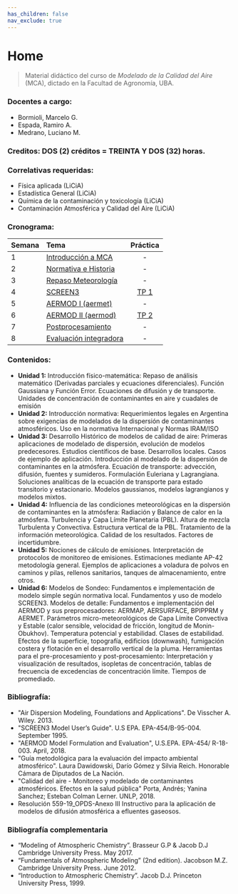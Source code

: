 ```yaml
---
has_children: false
nav_exclude: true
---
```


# Home

> Material didáctico del curso de *Modelado de la Calidad del Aire* (MCA), dictado en la Facultad de Agronomía, UBA.

### Docentes a cargo:
+ Bormioli, Marcelo G.
+ Espada, Ramiro A.
+ Medrano, Luciano M.

### Creditos: DOS (2) créditos = TREINTA Y DOS (32) horas.

### Correlativas requeridas: 
+ Física aplicada (LiCiA)
+ Estadística General (LiCiA)
+ Química de la contaminación y toxicología (LiCiA)
+ Contaminación Atmosférica y Calidad del Aire (LiCiA)

### Cronograma:

| Semana | Tema                             |    Práctica    |
|:-------|:---------------------------------|:--------------:|
|1 | [Introducción a MCA    ](./teo/u1.md)  |      -         |
|2 | [Normativa e Historia  ](./teo/u2.md)  |      -         |
|3 | [Repaso Meteorología   ](./teo/u3.md)  |      -         |
|4 | [SCREEN3               ](./teo/u4.md)  |[TP 1](./tps/tp1.md) |
|5 | [AERMOD I  (aermet)    ](./teo/u5.md)  |      -         |
|6 | [AERMOD II (aermod)    ](./teo/u6.md)  |[TP 2](./tps/tp2.md) |
|7 | [Postprocesamiento     ](./teo/u7.md)  |      -         |
|8 | [Evaluación integradora](./eval/eval.md)|     -         |


### Contenidos:

- **Unidad 1:** Introducción físico-matemática: Repaso de análisis matemático (Derivadas parciales y ecuaciones diferenciales). Función Gaussiana y Función Error. Ecuaciones de difusión y de transporte. Unidades de concentración de contaminantes en aire y cuadales de emisión
- **Unidad 2:** Introducción normativa: Requerimientos legales en Argentina sobre exigencias de modelados de la dispersión de contaminantes atmosféricos. Uso en la normativa Internacional y Normas IRAM/ISO
- **Unidad 3:** Desarrollo Histórico de modelos de calidad de aire: Primeras aplicaciones de modelado de dispersión, evolución de modelos predecesores. Estudios científicos de base. Desarrollos locales. Casos de ejemplo de aplicación. Introducción al modelado de la dispersión de contaminantes en la atmósfera. Ecuación de transporte: advección, difusión, fuentes y sumideros. Formulación Euleriana y Lagrangiana. Soluciones analíticas de la ecuación de transporte para estado transitorio y estacionario. Modelos gaussianos, modelos lagrangianos y modelos mixtos.
- **Unidad 4:** Influencia de las condiciones meteorológicas en la dispersión de contaminantes en la atmósfera: Radiación y Balance de calor en la atmósfera. Turbulencia y Capa Límite Planetaria (PBL). Altura de mezcla Turbulenta y Convectiva. Estructura vertical de la PBL. Tratamiento de la información meteorológica. Calidad de los resultados. Factores de incertidumbre. 
- **Unidad 5:** Nociones de cálculo de emisiones. Interpretación de protocolos de monitoreo de emisiones. Estimaciones mediante AP-42 metodología general. Ejemplos de aplicaciones a voladura de polvos en caminos y pilas, rellenos sanitarios, tanques de almacenamiento, entre otros. 
- **Unidad 6:** Modelos de Sondeo: Fundamentos e implementación de modelo simple según normativa local. Fundamentos y uso de modelo SCREEN3. Modelos de detalle: Fundamentos e implementación del AERMOD y sus preprocesadores: AERMAP, AERSURFACE, BPIPPRM y AERMET. Parámetros micro-meteorológicos de Capa Límite Convectiva y Estable (calor sensible, velocidad de fricción, longitud de Monin-Obukhov). Temperatura potencial y estabilidad. Clases de estabilidad. Efectos de la superficie, topografía, edificios (downwash), fumigación costera y flotación en el desarrollo vertical de la pluma. Herramientas para el pre-procesamiento y post-procesamiento:
Interpretación y visualización de resultados, isopletas de concentración, tablas de frecuencia de excedencias de concentración límite. Tiempos de promediado. 


### Bibliografía:

- "Air Dispersion Modeling, Foundations and Applications". De Visscher A. Wiley. 2013.
- "SCREEN3 Model User’s Guide". U.S EPA. EPA-454/B-95-004. September 1995.
- "AERMOD Model Formulation and Evaluation", U.S.EPA. EPA-454/ R-18-003. April, 2018.
- "Guía metodológica para la evaluación del impacto ambiental atmosférico". Laura Dawidowski, Darío Gómez y Silvia Reich. Honorable Cámara de Diputados de La Nación.
- "Calidad del aire - Monitoreo y modelado de contaminantes atmosféricos. Efectos en la salud pública" Porta, Andrés; Yanina Sanchez; Esteban Colman Lerner. UNLP, 2018.
- Resolución 559-19_OPDS-Anexo III Instructivo para la aplicación de modelos de difusión atmosférica a efluentes gaseosos. 


### Bibliografía complementaria
- “Modeling of Atmospheric Chemistry”. Brasseur G.P & Jacob D.J Cambridge University Press. May 2017.
- “Fundamentals of Atmospheric Modeling” (2nd edition). Jacobson M.Z. Cambridge University Press. June 2012.
- “Introduction to Atmospheric Chemistry”. Jacob D.J. Princeton University Press, 1999.


